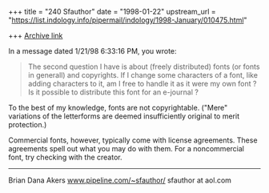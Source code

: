 +++
title = "240 Sfauthor"
date = "1998-01-22"
upstream_url = "https://list.indology.info/pipermail/indology/1998-January/010475.html"

+++
[Archive link](https://list.indology.info/pipermail/indology/1998-January/010475.html)

In a message dated 1/21/98 6:33:16 PM, you wrote:

>The second question I have is about (freely distributed) fonts (or fonts in
>generall) and copyrights. If I change some characters of a font, like adding
>characters to it, am I free to handle it as it were my own font ? Is it
>possible to distribute this font for an e-journal ?


To the best of my knowledge, fonts are not copyrightable. ("Mere" variations
of the letterforms are deemed insufficiently original to merit protection.)

Commercial fonts, however, typically come with license agreements. These
agreements spell out what you may do with them. For a noncommercial font, try
checking with the creator.



--------------------
Brian Dana Akers
www.pipeline.com/~sfauthor/
sfauthor at aol.com



